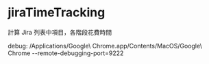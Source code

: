# jiraTimeTracking
計算 Jira 列表中項目，各階段花費時間


debug:
/Applications/Google\ Chrome.app/Contents/MacOS/Google\ Chrome --remote-debugging-port=9222